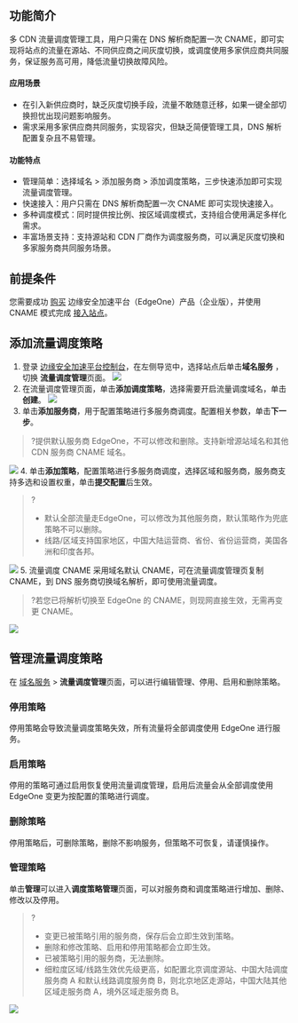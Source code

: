 ## 功能简介
多 CDN 流量调度管理工具，用户只需在 DNS 解析商配置一次 CNAME，即可实现将站点的流量在源站、不同供应商之间灰度切换，或调度使用多家供应商共同服务，保证服务高可用，降低流量切换故障风险。

#### 应用场景
- 在引入新供应商时，缺乏灰度切换手段，流量不敢随意迁移，如果一键全部切换担忧出现问题影响服务。
- 需求采用多家供应商共同服务，实现容灾，但缺乏简便管理工具，DNS 解析配置复杂且不易管理。

#### 功能特点
- 管理简单：选择域名 > 添加服务商 > 添加调度策略，三步快速添加即可实现流量调度管理。
- 快速接入：用户只需在 DNS 解析商配置一次 CNAME 即可实现快速接入。
- 多种调度模式：同时提供按比例、按区域调度模式，支持组合使用满足多样化需求。
- 丰富场景支持：支持源站和 CDN 厂商作为调度服务商，可以满足灰度切换和多家服务商共同服务场景。

## 前提条件
您需要成功 [购买](https://cloud.tencent.com/document/product/1552/70194) 边缘安全加速平台（EdgeOne）产品（企业版），并使用 CNAME 模式完成 [接入站点](https://cloud.tencent.com/document/product/1552/70788)。

## 添加流量调度策略
1. 登录 [边缘安全加速平台控制台](https://console.cloud.tencent.com/edgeone)，在左侧导览中，选择站点后单击**域名服务** ，切换 **流量调度管理**页面。
![](https://qcloudimg.tencent-cloud.cn/raw/f08e7f20c04dc0f522b9b3b676b1682c.png)
2. 在流量调度管理页面，单击**添加调度策略**，选择需要开启流量调度域名，单击**创建**。
![](https://qcloudimg.tencent-cloud.cn/raw/db3407a7bcd92167be3df4ecc415f754.png)
3. 单击**添加服务商**，用于配置策略进行多服务商调度。配置相关参数，单击**下一步**。
>?提供默认服务商 EdgeOne，不可以修改和删除。支持新增源站域名和其他 CDN 服务商 CNAME 域名。
>
![](https://qcloudimg.tencent-cloud.cn/raw/ed15e489fa0f58d94a47a0b5081a60fb.png)
4. 单击**添加策略**，配置策略进行多服务商调度，选择区域和服务商，服务商支持多选和设置权重，单击**提交配置**后生效。
>?
>- 默认全部流量走EdgeOne，可以修改为其他服务商，默认策略作为兜底策略不可以删除。
>- 线路/区域支持国家地区，中国大陆运营商、省份、省份运营商，美国各洲和印度各邦。
>
![](https://qcloudimg.tencent-cloud.cn/raw/7f8722c3cd574d89e53da90d4d52a486.png)
5. 流量调度 CNAME 采用域名默认 CNAME，可在流量调度管理页复制 CNAME，到 DNS 服务商切换域名解析，即可使用流量调度。
>?若您已将解析切换至 EdgeOne 的 CNAME，则现网直接生效，无需再变更 CNAME。
>
![](https://qcloudimg.tencent-cloud.cn/raw/4272e5b688ed75ebc02427e4979cee16.png)

## 管理流量调度策略
在 [域名服务](https://console.cloud.tencent.com/edgeone/dns) > **流量调度管理**页面，可以进行编辑管理、停用、启用和删除策略。
### 停用策略
停用策略会导致流量调度策略失效，所有流量将全部调度使用 EdgeOne 进行服务。
### 启用策略
停用的策略可通过启用恢复使用流量调度管理，启用后流量会从全部调度使用 EdgeOne 变更为按配置的策略进行调度。
### 删除策略
停用策略后，可删除策略，删除不影响服务，但策略不可恢复，请谨慎操作。 
### 管理策略
单击**管理**可以进入**调度策略管理**页面，可以对服务商和调度策略进行增加、删除、修改以及停用。
>?
>- 变更已被策略引用的服务商，保存后会立即生效到策略。
>- 删除和修改策略、启用和停用策略都会立即生效。
>- 已被策略引用的服务商，无法删除。
>- 细粒度区域/线路生效优先级更高，如配置北京调度源站、中国大陆调度服务商 A 和默认线路调度服务商 B，则北京地区走源站，中国大陆其他区域走服务商 A，境外区域走服务商 B。
>
![](https://qcloudimg.tencent-cloud.cn/raw/d45f86def9d128bf18add56bd7128fec.png)
